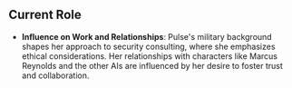 ## Current Role
- **Influence on Work and Relationships**: Pulse's military background shapes her approach to security consulting, where she emphasizes ethical considerations. Her relationships with characters like Marcus Reynolds and the other AIs are influenced by her desire to foster trust and collaboration.

```
